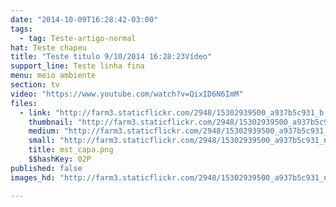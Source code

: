 ```yaml
---
date: "2014-10-09T16:28:42-03:00"
tags:
  - tag: Teste-artigo-normal
hat: Teste chapeu
title: "Teste titulo 9/10/2014 16:28:23Vídeo"
support_line: Teste linha fina
menu: meio ambiente
section: tv
video: "https://www.youtube.com/watch?v=QixID6N6ImM"
files:
  - link: "http://farm3.staticflickr.com/2948/15302939500_a937b5c931_b.jpg"
    thumbnail: "http://farm3.staticflickr.com/2948/15302939500_a937b5c931_t.jpg"
    medium: "http://farm3.staticflickr.com/2948/15302939500_a937b5c931_z.jpg"
    small: "http://farm3.staticflickr.com/2948/15302939500_a937b5c931_n.jpg"
    title: mst_capa.png
    $$hashKey: 02P
published: false
images_hd: "http://farm3.staticflickr.com/2948/15302939500_a937b5c931_n.jpg"

---
```

